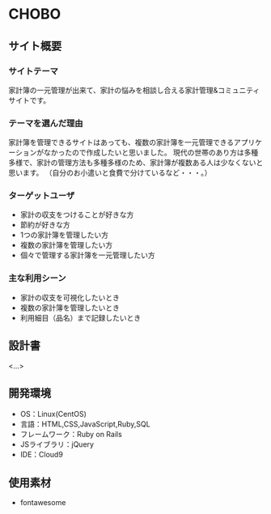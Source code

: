 # CHOBO

## サイト概要
### サイトテーマ
家計簿の一元管理が出来て、家計の悩みを相談し合える家計管理&コミュニティサイトです。

### テーマを選んだ理由
家計簿を管理できるサイトはあっても、複数の家計簿を一元管理できるアプリケーションがなかったので作成したいと思いました。
現代の世帯のあり方は多種多様で、家計の管理方法も多種多様のため、家計簿が複数ある人は少なくないと思います。
（自分のお小遣いと食費で分けているなど・・・。）


### ターゲットユーザ
- 家計の収支をつけることが好きな方
- 節約が好きな方
- 1つの家計簿を管理したい方
- 複数の家計簿を管理したい方
- 個々で管理する家計簿を一元管理したい方

### 主な利用シーン
- 家計の収支を可視化したいとき
- 複数の家計簿を管理したいとき
- 利用細目（品名）まで記録したいとき


## 設計書
<...>

## 開発環境
- OS：Linux(CentOS)
- 言語：HTML,CSS,JavaScript,Ruby,SQL
- フレームワーク：Ruby on Rails
- JSライブラリ：jQuery
- IDE：Cloud9

## 使用素材
- fontawesome